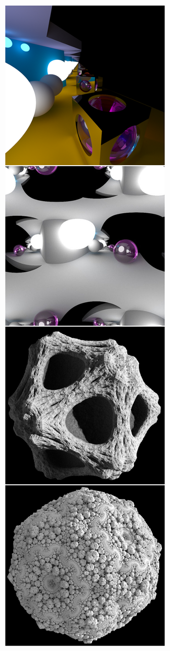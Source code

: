 ![ScreenShot](/pics/forever.png)
![ScreenShot](/pics/welp.jpeg)
![ScreenShot](/pics/fract0.jpg)
![ScreenShot](/pics/fract1.jpg)
